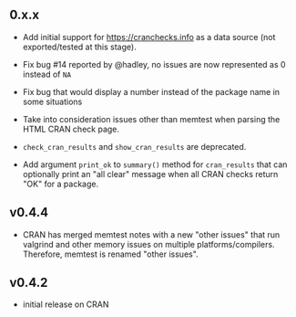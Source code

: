 ## 0.x.x

* Add initial support for https://cranchecks.info as a data source (not
  exported/tested at this stage).

* Fix bug #14 reported by @hadley, no issues are now represented as 0 instead of `NA`

* Fix bug that would display a number instead of the package name in some
  situations

* Take into consideration issues other than memtest when parsing the HTML CRAN
  check page.
  
* `check_cran_results` and `show_cran_results` are deprecated.

* Add argument `print_ok` to `summary()` method for `cran_results` that can
  optionally print an "all clear" message when all CRAN checks return "OK" for a
  package.

## v0.4.4

* CRAN has merged memtest notes with a new "other issues" that run valgrind and
  other memory issues on multiple platforms/compilers. Therefore, memtest is
  renamed "other issues".

## v0.4.2

* initial release on CRAN
